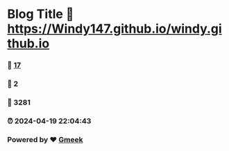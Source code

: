 # Blog Title :link: https://Windy147.github.io/windy.github.io 
### :page_facing_up: [17](https://Windy147.github.io/windy.github.io/tag.html) 
### :speech_balloon: 2 
### :hibiscus: 3281 
### :alarm_clock: 2024-04-19 22:04:43 
### Powered by :heart: [Gmeek](https://github.com/Meekdai/Gmeek)
